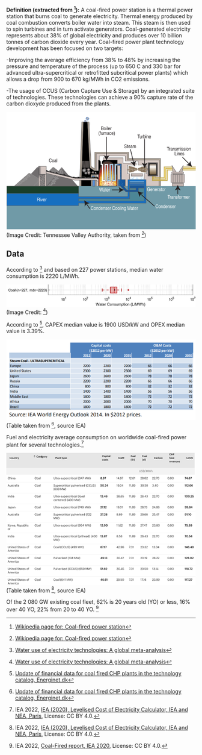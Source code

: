 **Definition (extracted from [^1]):**
A coal-fired power station is a thermal power station that burns coal to generate electricity. Thermal energy produced by coal combustion converts boiler water into steam. This steam is then used to spin turbines and in turn activate generators. Coal-generated electricity represents about 38% of global electricity and produces over 10 billion tonnes of carbon dioxide every year. Coal-fired power plant technology development has been focused on two targets: 

-Improving the average efficiency from 38% to 48% by increasing the pressure and temperature of the process (up to 650 C and 330 bar for advanced ultra-supercritical or retrofitted subcritical power plants) which allows a drop from 900 to 670 kg/MWh in CO2 emissions.

-The usage of CCUS (Carbon Capture Use & Storage) by an integrated suite of technologies. These technologies can achieve a 90% capture rate of the carbon dioxyde produced from the plants.

![](Coal_fired_power_plant_diagram.png) 
(Image Credit: Tennessee Valley Authority, taken from [^1])

## Data     

According to [^2] and based on 227 power stations, median water consumption is 2220 L/MWh.

![](water_consumption_coalgen.jpg) 
(Image Credit: [^2])

According to [^5], CAPEX median value is 1900 USD/kW and OPEX median value is 3.39%.

![](CAPEX_OPEX.PNG) 
(Table taken from [^5], source IEA) 

Fuel and electricity average consumption on worldwide coal-fired power plant for several technologies.[^4]

![](Ressources_costs_coalgen.png) 
(Table taken from [^4], source IEA)

Of the 2 080 GW existing coal fleet, 62% is 20 years old (YO) or less, 16% over 40 YO, 22% from 20 to 40 YO. [^6]

[^1]: [Wikipedia page for: Coal-fired power station](https://en.wikipedia.org/wiki/Coal-fired_power_station)

[^2]: [Water use of electricity technologies: A global meta-analysis](https://www.sciencedirect.com/science/article/pii/S1364032119305994)

[^3]: [ENERGY EDUCATION, Coal consumption](https://energyeducation.ca/encyclopedia/Coal_fired_power_plant)

[^4]: IEA 2022, [IEA (2020), Levelised Cost of Electricity Calculator,  IEA and NEA, Paris](https://www.iea.org/articles/levelised-cost-of-electricity-calculator), License: CC BY 4.0.

[^5]: [Update of financial data for coal fired CHP plants in the technology catalog, Energinet.dk](https://ens.dk/sites/ens.dk/files/Analyser/update_of_financial_data_for_coal_fired_chp_plants_may17_july17.pdf)

[^6]: IEA 2022, [Coal-Fired report, IEA 2020](https://www.iea.org/reports/coal-fired-power), License: CC BY 4.0.
